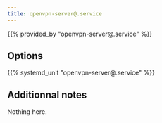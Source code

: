 ```yaml
---
title: openvpn-server@.service
---
```


{{% provided_by "openvpn-server@.service" %}}

## Options

{{% systemd_unit "openvpn-server@.service" %}}

## Additionnal notes

Nothing here.